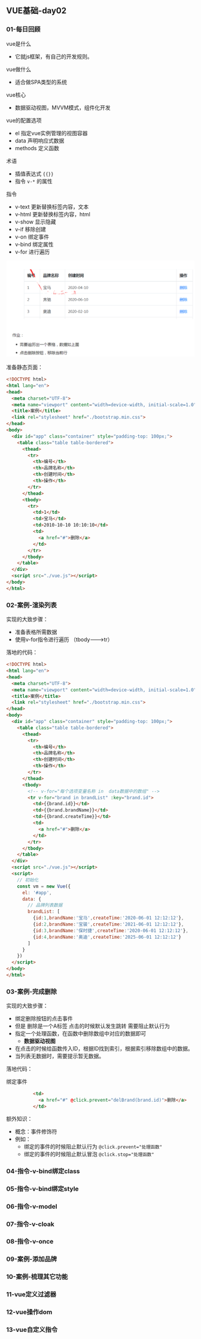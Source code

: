 ## VUE基础-day02

### 01-每日回顾

vue是什么

- 它就js框架，有自己的开发规则。

vue做什么

- 适合做SPA类型的系统

vue核心

- 数据驱动视图，MVVM模式，组件化开发

vue的配置选项

- el   指定vue实例管理的视图容器
- data   声明响应式数据
- methods   定义函数

术语

- 插值表达式 `{{}}`
- 指令  `v-*` 的属性

指令

- v-text    更新替换标签内容，文本
- v-html    更新替换标签内容，html
- v-show  显示隐藏
- v-if  移除创建
- v-on  绑定事件
- v-bind  绑定属性
- v-for  进行遍历



![1590974037720](docs/media/1590974037720.png)

准备静态页面：

```html
<!DOCTYPE html>
<html lang="en">
<head>
  <meta charset="UTF-8">
  <meta name="viewport" content="width=device-width, initial-scale=1.0">
  <title>案例</title>
  <link rel="stylesheet" href="./bootstrap.min.css">
</head>
<body>
  <div id="app" class="container" style="padding-top: 100px;">
    <table class="table table-bordered">
      <thead>
        <tr>
          <th>编号</th>
          <th>品牌名称</th>
          <th>创建时间</th>
          <th>操作</th>
        </tr>
      </thead>
      <tbody>
        <tr>
          <td>1</td>
          <td>宝马</td>
          <td>2010-10-10 10:10:10</td>
          <td>
            <a href="#">删除</a>
          </td>
        </tr>
      </tbody>
    </table>
  </div>
  <script src="./vue.js"></script>
</body>
</html>
```



### 02-案例-渲染列表

实现的大致步骤：

- 准备表格所需数据
- 使用v-for指令进行遍历 （tbody--->tr）

落地的代码：

```html
<!DOCTYPE html>
<html lang="en">
<head>
  <meta charset="UTF-8">
  <meta name="viewport" content="width=device-width, initial-scale=1.0">
  <title>案例</title>
  <link rel="stylesheet" href="./bootstrap.min.css">
</head>
<body>
  <div id="app" class="container" style="padding-top: 100px;">
    <table class="table table-bordered">
      <thead>
        <tr>
          <th>编号</th>
          <th>品牌名称</th>
          <th>创建时间</th>
          <th>操作</th>
        </tr>
      </thead>
      <tbody>
        <!-- v-for="每个选项变量名称 in  data数据中的数组" -->
        <tr v-for="brand in brandList" :key="brand.id">
          <td>{{brand.id}}</td>
          <td>{{brand.brandName}}</td>
          <td>{{brand.createTime}}</td>
          <td>
            <a href="#">删除</a>
          </td>
        </tr>
      </tbody>
    </table>
  </div>
  <script src="./vue.js"></script>
  <script>
    // 初始化
    const vm = new Vue({
      el: '#app',
      data: {
        // 品牌列表数据
        brandList: [
          {id:1,brandName:'宝马',createTime:'2020-06-01 12:12:12'},
          {id:2,brandName:'宝骏',createTime:'2021-06-01 12:12:12'},
          {id:3,brandName:'保时捷',createTime:'2020-06-01 12:12:12'},
          {id:4,brandName:'奥迪',createTime:'2025-06-01 12:12:12'}
        ]
      }
    })
  </script>
</body>
</html>
```



### 03-案例-完成删除

实现的大致步骤：

- 绑定删除按钮的点击事件
- 但是 删除是一个A标签  点击的时候默认发生跳转  需要阻止默认行为
- 指定一个处理函数，在函数中删除数组中对应的数据即可
  - **数据驱动视图**
- 在点击的时候给函数传入ID，根据ID找到索引，根据索引移除数组中的数据。
- 当列表无数据时，需要提示暂无数据。

落地代码：

绑定事件

```html
          <td>
            <a href="#" @click.prevent="delBrand(brand.id)">删除</a>
          </td>
```







额外知识：

- 概念：事件修饰符
- 例如：
  - 绑定的事件的时候阻止默认行为  `@click.prevent="处理函数"`
  - 绑定的事件的时候阻止默认冒泡  `@click.stop="处理函数"`





### 04-指令-v-bind绑定class





### 05-指令-v-bind绑定style





### 06-指令-v-model





### 07-指令-v-cloak





### 08-指令-v-once





###  09-案例-添加品牌





### 10-案例-梳理其它功能





### 11-vue定义过滤器





### 12-vue操作dom





### 13-vue自定义指令






